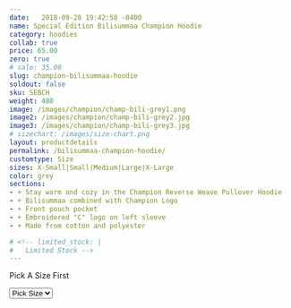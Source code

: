 ```yaml
---
date:   2018-09-28 19:42:58 -0400
name: Special Edition Bilisummaa Champion Hoodie
category: hoodies
collab: true
price: 65.00
zero: true
# sale: 35.00
slug: champion-bilisummaa-hoodie
soldout: false
sku: SEBCH
weight: 480
image: /images/champion/champ-bili-grey1.png
image2: /images/champion/champ-bili-grey2.jpg
image3: /images/champion/champ-bili-grey3.jpg
# sizechart: /images/size-chart.png
layout: productdetails
permalink: /bilisummaa-champion-hoodie/
customtype: Size
sizes: X-Small|Small|Medium|Large|X-Large
color: grey
sections: 
- + Stay warm and cozy in the Champion Reverse Weave Pullover Hoodie
- + Bilisummaa combined with Champion Logo
- + Front pouch pocket
- + Embroidered "C" logo on left sleeve
- + Made from cotton and polyester

# <!-- limited_stock: |
#   Limited Stock -->
---
```


<div class="missingSize"><p>Pick A Size First</p></div>

<select id="my-size">
	  <option selected disabled>Pick Size</option>
	  <option>X-Small</option>
	  <option>Small</option>
	  <option>Medium</option>
	  <option>Large</option>
	  <option>X-Large</option>
</select>
